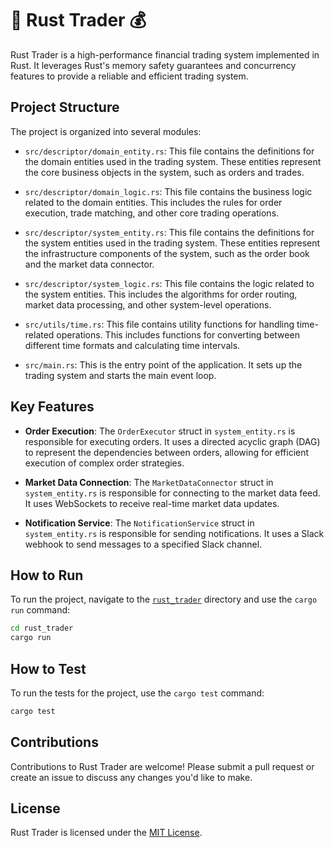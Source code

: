 # 🦀 Rust Trader 💰

Rust Trader is a high-performance financial trading system implemented in Rust. It leverages Rust's memory safety guarantees and concurrency features to provide a reliable and efficient trading system.

## Project Structure

The project is organized into several modules:

- `src/descriptor/domain_entity.rs`: This file contains the definitions for the domain entities used in the trading system. These entities represent the core business objects in the system, such as orders and trades.

- `src/descriptor/domain_logic.rs`: This file contains the business logic related to the domain entities. This includes the rules for order execution, trade matching, and other core trading operations.

- `src/descriptor/system_entity.rs`: This file contains the definitions for the system entities used in the trading system. These entities represent the infrastructure components of the system, such as the order book and the market data connector.

- `src/descriptor/system_logic.rs`: This file contains the logic related to the system entities. This includes the algorithms for order routing, market data processing, and other system-level operations.

- `src/utils/time.rs`: This file contains utility functions for handling time-related operations. This includes functions for converting between different time formats and calculating time intervals.

- `src/main.rs`: This is the entry point of the application. It sets up the trading system and starts the main event loop.

## Key Features

- **Order Execution**: The `OrderExecutor` struct in `system_entity.rs` is responsible for executing orders. It uses a directed acyclic graph (DAG) to represent the dependencies between orders, allowing for efficient execution of complex order strategies.

- **Market Data Connection**: The `MarketDataConnector` struct in `system_entity.rs` is responsible for connecting to the market data feed. It uses WebSockets to receive real-time market data updates.

- **Notification Service**: The `NotificationService` struct in `system_entity.rs` is responsible for sending notifications. It uses a Slack webhook to send messages to a specified Slack channel.

## How to Run

To run the project, navigate to the [`rust_trader`](command:_github.copilot.openRelativePath?%5B%22rust_trader%22%5D "rust_trader") directory and use the `cargo run` command:

```sh
cd rust_trader
cargo run
```

## How to Test

To run the tests for the project, use the `cargo test` command:

```sh
cargo test
```

## Contributions

Contributions to Rust Trader are welcome! Please submit a pull request or create an issue to discuss any changes you'd like to make.

## License

Rust Trader is licensed under the [MIT License](LICENSE).
